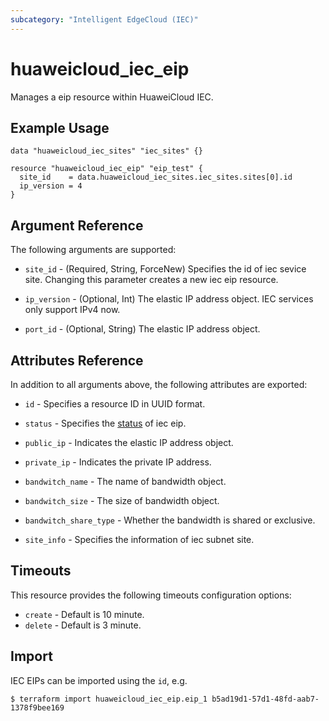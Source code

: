 ```yaml
---
subcategory: "Intelligent EdgeCloud (IEC)"
---
```


# huaweicloud\_iec\_eip

Manages a eip resource within HuaweiCloud IEC.

## Example Usage

```hcl
data "huaweicloud_iec_sites" "iec_sites" {}

resource "huaweicloud_iec_eip" "eip_test" {
  site_id    = data.huaweicloud_iec_sites.iec_sites.sites[0].id
  ip_version = 4
}
```

## Argument Reference

The following arguments are supported:

* `site_id` - (Required, String, ForceNew) Specifies the id of iec sevice site. Changing this parameter creates a new iec eip resource.

* `ip_version` - (Optional, Int) The elastic IP address object. IEC services only support IPv4 now.

* `port_id` - (Optional, String) The elastic IP address object.

## Attributes Reference

In addition to all arguments above, the following attributes are exported:

* `id` - Specifies a resource ID in UUID format.

* `status` - Specifies the [status](https://support.huaweicloud.com/intl/en-us/api-eip/eip_api_0002.html#eip_api_0002__en-us_topic_0201534285_table3035698) 
    of iec eip.

* `public_ip` - Indicates the elastic IP address object.

* `private_ip` - Indicates the private IP address.

* `bandwitch_name` - The name of bandwidth object.

* `bandwitch_size` - The size of bandwidth object.

* `bandwitch_share_type` - Whether the bandwidth is shared or exclusive. 

* `site_info` - Specifies the information of iec subnet site.

## Timeouts

This resource provides the following timeouts configuration options:
- `create` - Default is 10 minute.
- `delete` - Default is 3 minute.

## Import

IEC EIPs can be imported using the `id`, e.g.

```
$ terraform import huaweicloud_iec_eip.eip_1 b5ad19d1-57d1-48fd-aab7-1378f9bee169
```
